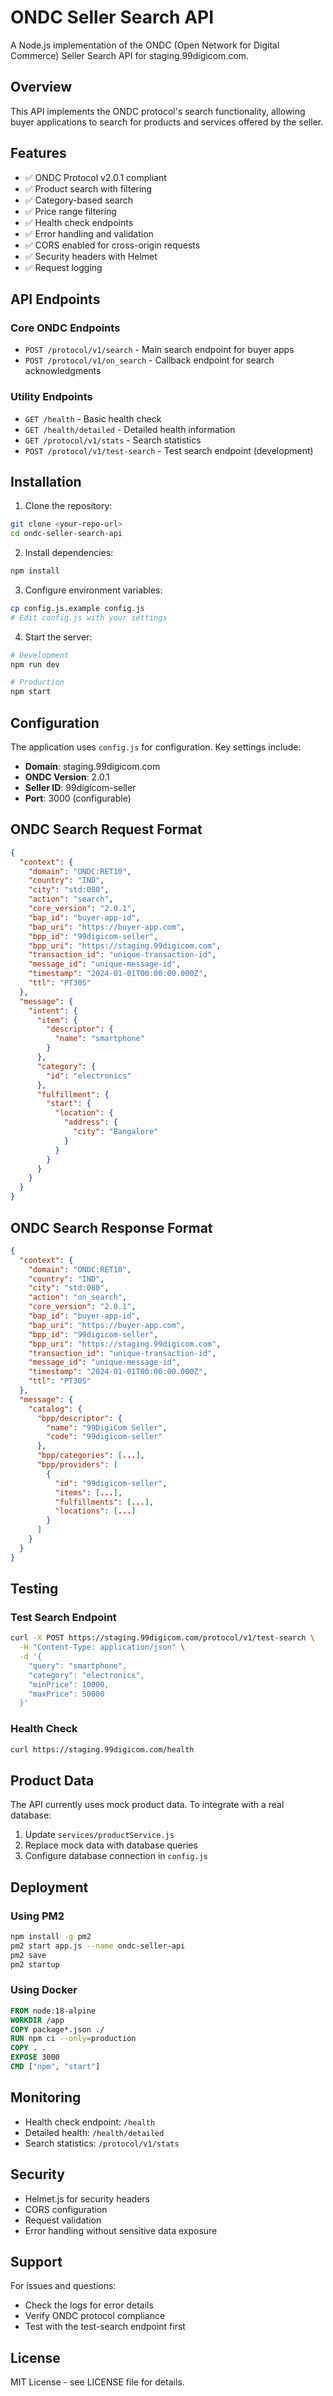 # ONDC Seller Search API

A Node.js implementation of the ONDC (Open Network for Digital Commerce) Seller Search API for staging.99digicom.com.

## Overview

This API implements the ONDC protocol's search functionality, allowing buyer applications to search for products and services offered by the seller.

## Features

- ✅ ONDC Protocol v2.0.1 compliant
- ✅ Product search with filtering
- ✅ Category-based search
- ✅ Price range filtering
- ✅ Health check endpoints
- ✅ Error handling and validation
- ✅ CORS enabled for cross-origin requests
- ✅ Security headers with Helmet
- ✅ Request logging

## API Endpoints

### Core ONDC Endpoints

- `POST /protocol/v1/search` - Main search endpoint for buyer apps
- `POST /protocol/v1/on_search` - Callback endpoint for search acknowledgments

### Utility Endpoints

- `GET /health` - Basic health check
- `GET /health/detailed` - Detailed health information
- `GET /protocol/v1/stats` - Search statistics
- `POST /protocol/v1/test-search` - Test search endpoint (development)

## Installation

1. Clone the repository:
```bash
git clone <your-repo-url>
cd ondc-seller-search-api
```

2. Install dependencies:
```bash
npm install
```

3. Configure environment variables:
```bash
cp config.js.example config.js
# Edit config.js with your settings
```

4. Start the server:
```bash
# Development
npm run dev

# Production
npm start
```

## Configuration

The application uses `config.js` for configuration. Key settings include:

- **Domain**: staging.99digicom.com
- **ONDC Version**: 2.0.1
- **Seller ID**: 99digicom-seller
- **Port**: 3000 (configurable)

## ONDC Search Request Format

```json
{
  "context": {
    "domain": "ONDC:RET10",
    "country": "IND",
    "city": "std:080",
    "action": "search",
    "core_version": "2.0.1",
    "bap_id": "buyer-app-id",
    "bap_uri": "https://buyer-app.com",
    "bpp_id": "99digicom-seller",
    "bpp_uri": "https://staging.99digicom.com",
    "transaction_id": "unique-transaction-id",
    "message_id": "unique-message-id",
    "timestamp": "2024-01-01T00:00:00.000Z",
    "ttl": "PT30S"
  },
  "message": {
    "intent": {
      "item": {
        "descriptor": {
          "name": "smartphone"
        }
      },
      "category": {
        "id": "electronics"
      },
      "fulfillment": {
        "start": {
          "location": {
            "address": {
              "city": "Bangalore"
            }
          }
        }
      }
    }
  }
}
```

## ONDC Search Response Format

```json
{
  "context": {
    "domain": "ONDC:RET10",
    "country": "IND",
    "city": "std:080",
    "action": "on_search",
    "core_version": "2.0.1",
    "bap_id": "buyer-app-id",
    "bap_uri": "https://buyer-app.com",
    "bpp_id": "99digicom-seller",
    "bpp_uri": "https://staging.99digicom.com",
    "transaction_id": "unique-transaction-id",
    "message_id": "unique-message-id",
    "timestamp": "2024-01-01T00:00:00.000Z",
    "ttl": "PT30S"
  },
  "message": {
    "catalog": {
      "bpp/descriptor": {
        "name": "99DigiCom Seller",
        "code": "99digicom-seller"
      },
      "bpp/categories": [...],
      "bpp/providers": [
        {
          "id": "99digicom-seller",
          "items": [...],
          "fulfillments": [...],
          "locations": [...]
        }
      ]
    }
  }
}
```

## Testing

### Test Search Endpoint

```bash
curl -X POST https://staging.99digicom.com/protocol/v1/test-search \
  -H "Content-Type: application/json" \
  -d '{
    "query": "smartphone",
    "category": "electronics",
    "minPrice": 10000,
    "maxPrice": 50000
  }'
```

### Health Check

```bash
curl https://staging.99digicom.com/health
```

## Product Data

The API currently uses mock product data. To integrate with a real database:

1. Update `services/productService.js`
2. Replace mock data with database queries
3. Configure database connection in `config.js`

## Deployment

### Using PM2

```bash
npm install -g pm2
pm2 start app.js --name ondc-seller-api
pm2 save
pm2 startup
```

### Using Docker

```dockerfile
FROM node:18-alpine
WORKDIR /app
COPY package*.json ./
RUN npm ci --only=production
COPY . .
EXPOSE 3000
CMD ["npm", "start"]
```

## Monitoring

- Health check endpoint: `/health`
- Detailed health: `/health/detailed`
- Search statistics: `/protocol/v1/stats`

## Security

- Helmet.js for security headers
- CORS configuration
- Request validation
- Error handling without sensitive data exposure

## Support

For issues and questions:
- Check the logs for error details
- Verify ONDC protocol compliance
- Test with the test-search endpoint first

## License

MIT License - see LICENSE file for details.
